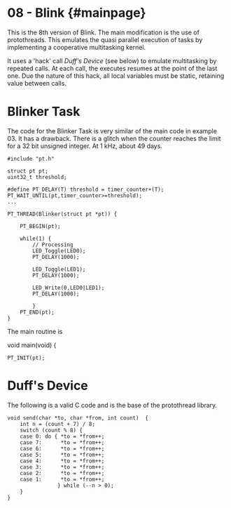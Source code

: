 
08 - Blink {#mainpage}
==========

This is the 8th version of Blink. 
The main modification is the use of protothreads. This emulates the quasi parallel execution of tasks by implementing a cooperative multitasking kernel.

It uses a 'hack' call *Duff's Device* (see below) to emulate multitasking by repeated calls. At each call, the executes resumes at the point of the last one. Due the nature of this hack, all local variables must be static, retaining value between calls.

# Blinker Task

The code for the Blinker Task is very similar of the main code in example 03. It has a drawback. There is a glitch when the counter reaches the limit for a 32 bit unsigned integer. At 1 kHz, about 49 days.

    #include "pt.h"
    
    struct pt pt;
    uint32_t threshold;
    
    #define PT_DELAY(T) threshold = timer_counter+(T); PT_WAIT_UNTIL(pt,timer_counter>=threshold);
    ...
    
    PT_THREAD(Blinker(struct pt *pt)) {
    
        PT_BEGIN(pt);
        
        while(1) {
            // Processing
            LED_Toggle(LED0);
            PT_DELAY(1000);

            LED_Toggle(LED1);
            PT_DELAY(1000);

            LED_Write(0,LED0|LED1);
            PT_DELAY(1000);

            }
        PT_END(pt);
    }

The main routine is

void main(void) {

    PT_INIT(pt);
    
    




# Duff's Device

The following is a valid C code and is the base of the protothread library.

    void send(char *to, char *from, int count)  {
        int n = (count + 7) / 8;
        switch (count % 8) {
        case 0: do { *to = *from++;
        case 7:      *to = *from++;
        case 6:      *to = *from++;
        case 5:      *to = *from++;
        case 4:      *to = *from++;
        case 3:      *to = *from++;
        case 2:      *to = *from++;
        case 1:      *to = *from++;
                    } while (--n > 0);
        }
    }